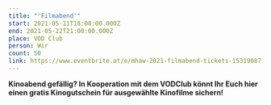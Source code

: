 ```yaml
---
title: "'Filmabend'"
start: 2021-05-11T18:00:00.000Z
end: 2021-05-22T21:00:00.000Z
place: VOD Club
person: Wir
count: 50
link: https://www.eventbrite.at/e/mhaw-2021-filmabend-tickets-153190871019
---
```

<!--StartFragment-->

**Kinoabend gefällig? In Kooperation mit dem VODClub könnt Ihr Euch hier einen gratis Kinogutschein für ausgewählte Kinofilme sichern!**

<!--EndFragment-->